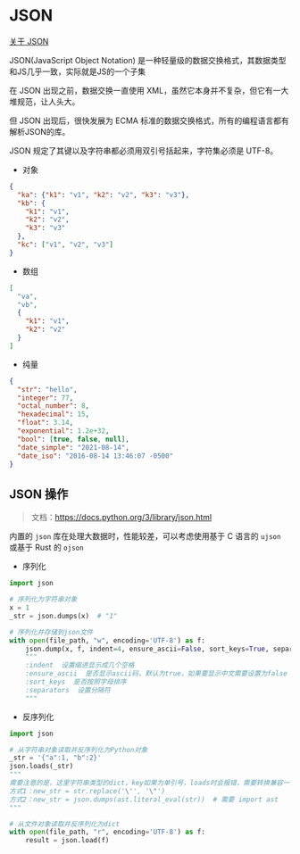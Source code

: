 # JSON

[关于 JSON](https://www.json.org/json-zh.html)

JSON(JavaScript Object Notation) 是一种轻量级的数据交换格式，其数据类型和JS几乎一致，实际就是JS的一个子集

在 JSON 出现之前，数据交换一直使用 XML，虽然它本身并不复杂，但它有一大堆规范，让人头大。

但 JSON 出现后，很快发展为 ECMA 标准的数据交换格式，所有的编程语言都有解析JSON的库。

JSON 规定了其键以及字符串都必须用双引号括起来，字符集必须是 UTF-8。

- 对象

```json
{
  "ka": {"k1": "v1", "k2": "v2", "k3": "v3"},
  "kb": {
    "k1": "v1",
    "k2": "v2",
    "k3": "v3"
  },
  "kc": ["v1", "v2", "v3"]
}
```

- 数组

```json
[
  "va",
  "vb",
  {
    "k1": "v1",
    "k2": "v2"
  }
]
```

- 纯量

```json
{
  "str": "hello",
  "integer": 77,
  "octal_number": 8,
  "hexadecimal": 15,
  "float": 3.14,
  "exponential": 1.2e+32,
  "bool": [true, false, null],
  "date_simple": "2021-08-14",
  "date_iso": "2016-08-14 13:46:07 -0500"
}
```

## JSON 操作

> 文档：<https://docs.python.org/3/library/json.html>

内置的 `json` 库在处理大数据时，性能较差，可以考虑使用基于 C 语言的 `ujson` 或基于 Rust 的 `ojson`

- 序列化

```python
import json

# 序列化为字符串对象
x = 1
_str = json.dumps(x)  # "1"

# 序列化并存储到json文件
with open(file_path, "w", encoding='UTF-8') as f:
    json.dump(x, f, indent=4, ensure_ascii=False, sort_keys=True, separators=(',', ':'))
    """
    :indent  设置缩进显示成几个空格
    :ensure_ascii  是否显示ascii码，默认为true，如果要显示中文需要设置为false
    :sort_keys  是否按照字母排序
    :separators  设置分隔符
    """
```

- 反序列化

```python
import json

# 从字符串对象读取并反序列化为Python对象
_str = '{"a":1, "b":2}'
json.loads(_str)
"""
需要注意的是，这里字符串类型的dict，key如果为单引号，loads时会报错，需要转换兼容一下
方式1：new_str = str.replace('\'', '\"')
方式2：new_str = json.dumps(ast.literal_eval(str))  # 需要 import ast
"""

# 从文件对象读取并反序列化为dict
with open(file_path, "r", encoding='UTF-8') as f:
    result = json.load(f)
```
